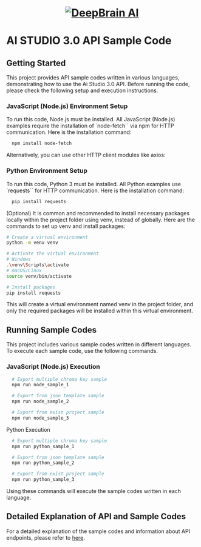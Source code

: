 <h1 align="center">
  <a href="https://deepbrain.io"><img src="https://docs.deepbrain.io/img/db_logo.svg" alt="DeepBrain AI"></a>
</h1>

# AI STUDIO 3.0 API Sample Code

## Getting Started

This project provides API sample codes written in various languages, demonstrating how to use the Ai Studio 3.0 API. Before running the code, please check the following setup and execution instructions.

### JavaScript (Node.js) Environment Setup
To run this code, Node.js must be installed. All JavaScript (Node.js) examples require the installation of `node-fetch`` via npm for HTTP communication. Here is the installation command:

```bash
  npm install node-fetch
```
Alternatively, you can use other HTTP client modules like axios:


### Python Environment Setup
To run this code, Python 3 must be installed. All Python examples use `requests`` for HTTP communication. Here is the installation command:

```bash
  pip install requests
```

(Optional) It is common and recommended to install necessary packages locally within the project folder using venv, instead of globally. Here are the commands to set up venv and install packages:

```bash
# Create a virtual environment
python -m venv venv

# Activate the virtual environment
# Windows
.\venv\Scripts\activate
# macOS/Linux
source venv/bin/activate

# Install packages
pip install requests
```

This will create a virtual environment named venv in the project folder, and only the required packages will be installed within this virtual environment.

## Running Sample Codes
This project includes various sample codes written in different languages. To execute each sample code, use the following commands.

### JavaScript (Node.js) Execution
```bash
  # Export multiple chroma key sample
  npm run node_sample_1

  # Export from json template sample
  npm run node_sample_2

  # Export from exist project sample
  npm run node_sample_3
```
Python Execution
```bash
  # Export multiple chroma key sample
  npm run python_sample_1

  # Export from json template sample
  npm run python_sample_2

  # Export from exist project sample
  npm run python_sample_3
```
Using these commands will execute the sample codes written in each language.

## Detailed Explanation of API and Sample Codes
For a detailed explanation of the sample codes and information about API endpoints, please refer to [here](https//docs.deepbrain.io/aistudiov3/getting-started).